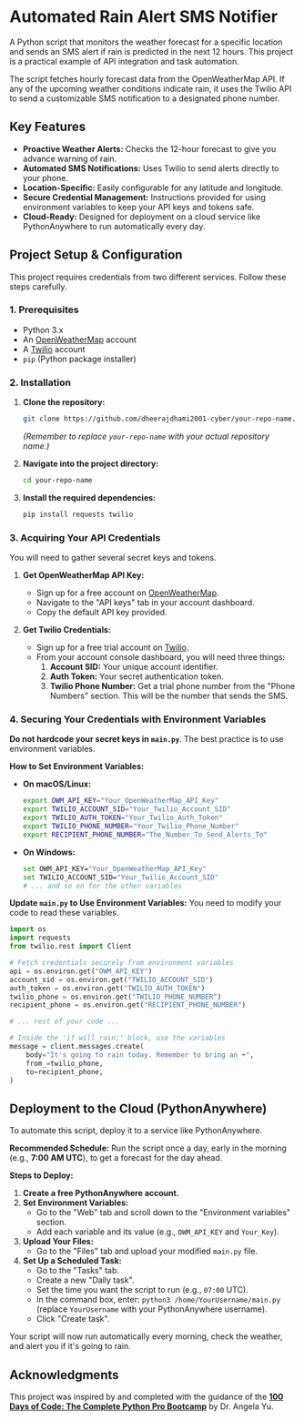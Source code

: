 # Automated Rain Alert SMS Notifier

A Python script that monitors the weather forecast for a specific location and sends an SMS alert if rain is predicted in the next 12 hours. This project is a practical example of API integration and task automation.

The script fetches hourly forecast data from the OpenWeatherMap API. If any of the upcoming weather conditions indicate rain, it uses the Twilio API to send a customizable SMS notification to a designated phone number.

## Key Features

-   **Proactive Weather Alerts:** Checks the 12-hour forecast to give you advance warning of rain.
-   **Automated SMS Notifications:** Uses Twilio to send alerts directly to your phone.
-   **Location-Specific:** Easily configurable for any latitude and longitude.
-   **Secure Credential Management:** Instructions provided for using environment variables to keep your API keys and tokens safe.
-   **Cloud-Ready:** Designed for deployment on a cloud service like PythonAnywhere to run automatically every day.

## Project Setup & Configuration

This project requires credentials from two different services. Follow these steps carefully.

### 1. Prerequisites

-   Python 3.x
-   An [OpenWeatherMap](https://openweathermap.org/) account
-   A [Twilio](https://www.twilio.com/) account
-   `pip` (Python package installer)

### 2. Installation

1.  **Clone the repository:**
    ```bash
    git clone https://github.com/dheerajdhami2001-cyber/your-repo-name.git
    ```
    *(Remember to replace `your-repo-name` with your actual repository name.)*

2.  **Navigate into the project directory:**
    ```bash
    cd your-repo-name
    ```

3.  **Install the required dependencies:**
    ```bash
    pip install requests twilio
    ```

### 3. Acquiring Your API Credentials

You will need to gather several secret keys and tokens.

1.  **Get OpenWeatherMap API Key:**
    -   Sign up for a free account on [OpenWeatherMap](https://openweathermap.org/).
    -   Navigate to the "API keys" tab in your account dashboard.
    -   Copy the default API key provided.

2.  **Get Twilio Credentials:**
    -   Sign up for a free trial account on [Twilio](https://www.twilio.com/).
    -   From your account console dashboard, you will need three things:
        1.  **Account SID:** Your unique account identifier.
        2.  **Auth Token:** Your secret authentication token.
        3.  **Twilio Phone Number:** Get a trial phone number from the "Phone Numbers" section. This will be the number that sends the SMS.

### 4. Securing Your Credentials with Environment Variables

**Do not hardcode your secret keys in `main.py`**. The best practice is to use environment variables.

**How to Set Environment Variables:**

-   **On macOS/Linux:**
    ```bash
    export OWM_API_KEY="Your_OpenWeatherMap_API_Key"
    export TWILIO_ACCOUNT_SID="Your_Twilio_Account_SID"
    export TWILIO_AUTH_TOKEN="Your_Twilio_Auth_Token"
    export TWILIO_PHONE_NUMBER="Your_Twilio_Phone_Number"
    export RECIPIENT_PHONE_NUMBER="The_Number_To_Send_Alerts_To"
    ```
-   **On Windows:**
    ```bash
    set OWM_API_KEY="Your_OpenWeatherMap_API_Key"
    set TWILIO_ACCOUNT_SID="Your_Twilio_Account_SID"
    # ... and so on for the other variables
    ```

**Update `main.py` to Use Environment Variables:**
You need to modify your code to read these variables.

```python
import os
import requests
from twilio.rest import Client

# Fetch credentials securely from environment variables
api = os.environ.get("OWM_API_KEY")
account_sid = os.environ.get("TWILIO_ACCOUNT_SID")
auth_token = os.environ.get("TWILIO_AUTH_TOKEN")
twilio_phone = os.environ.get("TWILIO_PHONE_NUMBER")
recipient_phone = os.environ.get("RECIPIENT_PHONE_NUMBER")

# ... rest of your code ...

# Inside the 'if will_rain:' block, use the variables
message = client.messages.create(
    body="It's going to rain today. Remember to bring an ☂️",
    from_=twilio_phone,
    to=recipient_phone,
)
```

## Deployment to the Cloud (PythonAnywhere)

To automate this script, deploy it to a service like PythonAnywhere.

**Recommended Schedule:** Run the script once a day, early in the morning (e.g., **7:00 AM UTC**), to get a forecast for the day ahead.

**Steps to Deploy:**

1.  **Create a free PythonAnywhere account.**
2.  **Set Environment Variables:**
    -   Go to the "Web" tab and scroll down to the "Environment variables" section.
    -   Add each variable and its value (e.g., `OWM_API_KEY` and `Your_Key`).
3.  **Upload Your Files:**
    -   Go to the "Files" tab and upload your modified `main.py` file.
4.  **Set Up a Scheduled Task:**
    -   Go to the "Tasks" tab.
    -   Create a new "Daily task".
    -   Set the time you want the script to run (e.g., `07:00` UTC).
    -   In the command box, enter: `python3 /home/YourUsername/main.py` (replace `YourUsername` with your PythonAnywhere username).
    -   Click "Create task".

Your script will now run automatically every morning, check the weather, and alert you if it's going to rain.

## Acknowledgments

This project was inspired by and completed with the guidance of the **[100 Days of Code: The Complete Python Pro Bootcamp](https://www.udemy.com/course/100-days-of-code/)** by Dr. Angela Yu.
